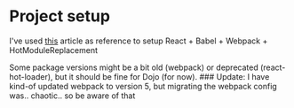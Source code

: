 # Project setup

I've used [this](https://medium.com/@JedaiSaboteur/creating-a-react-app-from-scratch-f3c693b84658) article as reference to setup React + Babel + Webpack + HotModuleReplacement

Some package versions might be a bit old (webpack) or deprecated (react-hot-loader), but it should be fine for Dojo (for now). ### Update: I have kind-of updated webpack to version 5, but migrating the webpack config was.. chaotic.. so be aware of that
